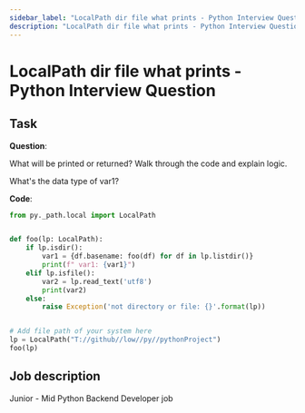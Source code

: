 ```yaml
---
sidebar_label: "LocalPath dir file what prints - Python Interview Question"
description: "LocalPath dir file what prints - Python Interview Question."
---
```


# LocalPath dir file what prints - Python Interview Question

## Task

**Question**:

What will be printed or returned? Walk through the code and explain logic.

What's the data type of var1?

**Code**:

```py
from py._path.local import LocalPath


def foo(lp: LocalPath):
    if lp.isdir():
        var1 = {df.basename: foo(df) for df in lp.listdir()}
        print(f" var1: {var1}")
    elif lp.isfile():
        var2 = lp.read_text('utf8')
        print(var2)
    else:
        raise Exception('not directory or file: {}'.format(lp))


# Add file path of your system here
lp = LocalPath("T://github//low//py//pythonProject")
foo(lp)
```

## Job description

Junior - Mid Python Backend Developer job